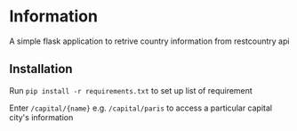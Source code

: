 # Information
A simple flask application to retrive country information from restcountry api

## Installation

Run ``pip install -r requirements.txt`` to set up list of requirement

Enter ``/capital/{name}`` e.g.  ``/capital/paris`` to access a particular capital city's information
